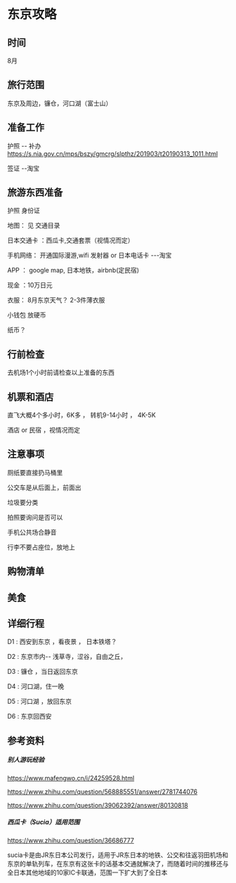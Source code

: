 #                                                        东京攻略

## 时间
   8月

## 旅行范围

东京及周边，镰仓，河口湖（富士山）

## 准备工作
   护照 -- 补办 https://s.nia.gov.cn/mps/bszy/gmcrg/slpthz/201903/t20190313_1011.html

   签证 --淘宝

## 旅游东西准备
   护照 身份证

   地图： 见 交通目录

   日本交通卡 ：西瓜卡,交通套票（视情况而定）

   手机网络： 开通国际漫游,wifi 发射器 or 日本电话卡 ---淘宝

   APP ： google map, 日本地铁，airbnb(定民宿)

   现金 ：10万日元

   衣服： 8月东京天气？ 2-3件薄衣服

   小钱包 放硬币

   纸币？

## 行前检查

去机场1个小时前请检查以上准备的东西

## 机票和酒店
直飞大概4个多小时，6K多 ， 转机9-14小时 ， 4K-5K

酒店 or 民宿 ，视情况而定

## 注意事项
  厕纸要直接扔马桶里
  
  公交车是从后面上，前面出
  
  垃圾要分类

  拍照要询问是否可以

  手机公共场合静音

  行李不要占座位，放地上

## 购物清单

## 美食

## 详细行程

D1 : 西安到东京 ，看夜景 ， 日本铁塔？

D2 : 东京市内-- 浅草寺，涩谷，自由之丘，

D3 : 镰仓 ，当日返回东京

D4 : 河口湖，住一晚

D5 : 河口湖 ，放回东京

D6 : 东京回西安



## 参考资料
##### 别人游玩经验
https://www.mafengwo.cn/i/24259528.html

https://www.zhihu.com/question/568885551/answer/2781744076

https://www.zhihu.com/question/39062392/answer/80130818

##### 西瓜卡（Sucia）适用范围
https://www.zhihu.com/question/36686777

sucia卡是由JR东日本公司发行，适用于JR东日本的地铁、公交和往返羽田机场和东京的单轨列车，在东京有这张卡的话基本交通就解决了，而随着时间的推移还与全日本其他地域的10家IC卡联通，范围一下扩大到了全日本
